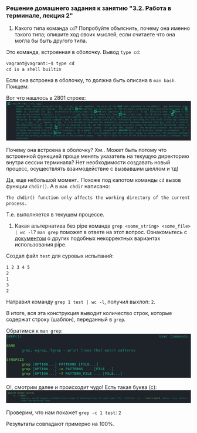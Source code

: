 ### Решение домашнего задания к занятию "3.2. Работа в терминале, лекция 2"

1. Какого типа команда `cd`? Попробуйте объяснить, почему она именно такого типа; опишите ход своих мыслей, 
если считаете что она могла бы быть другого типа.

Это команда, встроенная в оболочку. Вывод `type cd`:
```
vagrant@vagrant:~$ type cd
cd is a shell builtin
```

Если она встроена в оболочку, то должна быть описана в `man bash`. Поищем:

Вот что нашлось в 2801 строке: ![img1](img/img1.png)

Почему она встроена в оболочку? Хм.. Может быть потому что встроенной функцией проще менять указатель 
на текущую директорию внутри сессии терминала? Нет необходимости создавать новый процесс, осуществлять взаимодействие 
с вызвавшим шеллом и тд)

Да, еще небольшой момент.. Похоже под капотом команды `cd` вызов функции `chdir()`. А в `man chdir`
написано:
``` 
The chdir() function only affects the working directory of the current process.
```

Т.е. выполняется в текущем процессе.

1. Какая альтернатива без pipe команде `grep <some_string> <some_file> | wc -l`? `man grep` поможет в ответе 
на этот вопрос. Ознакомьтесь с [документом](http://www.smallo.ruhr.de/award.html) о других подобных 
некорректных вариантах использования pipe.

Создал файл `test` для суровых испытаний:
```
1 2 3 4 5
2
1
3
2
```

Натравил команду `grep 1 test | wc -l`, получил выхлоп: `2`.

В итоге, вся эта конструкция выводит количество строк, которые содержат строку (шаблон), переданный в `grep`.

Обратимся к `man grep`: ![img2](img/img2.png)

О!, смотрим далее и происходит чудо! Есть такая буква (с): ![img3](img/img3.png)

Проверим, что нам покажет `grep -c 1 test`: `2`

Результаты совпадают примерно на 100%.